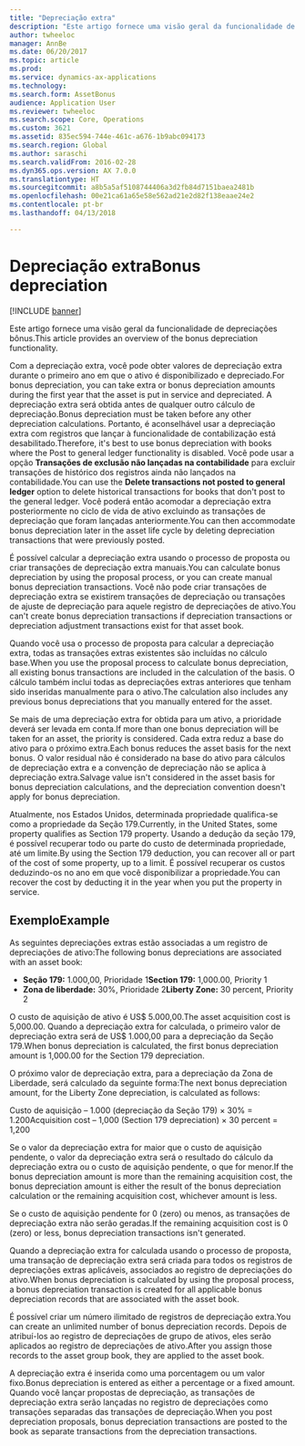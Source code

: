 ```yaml
---
title: "Depreciação extra"
description: "Este artigo fornece uma visão geral da funcionalidade de depreciações bônus."
author: twheeloc
manager: AnnBe
ms.date: 06/20/2017
ms.topic: article
ms.prod: 
ms.service: dynamics-ax-applications
ms.technology: 
ms.search.form: AssetBonus
audience: Application User
ms.reviewer: twheeloc
ms.search.scope: Core, Operations
ms.custom: 3621
ms.assetid: 835ec594-744e-461c-a676-1b9abc094173
ms.search.region: Global
ms.author: saraschi
ms.search.validFrom: 2016-02-28
ms.dyn365.ops.version: AX 7.0.0
ms.translationtype: HT
ms.sourcegitcommit: a8b5a5af5108744406a3d2fb84d7151baea2481b
ms.openlocfilehash: 00e21ca61a65e58e562ad21e2d82f138eaae24e2
ms.contentlocale: pt-br
ms.lasthandoff: 04/13/2018

---
```


# <a name="bonus-depreciation"></a><span data-ttu-id="37f0e-103">Depreciação extra</span><span class="sxs-lookup"><span data-stu-id="37f0e-103">Bonus depreciation</span></span>

[!INCLUDE [banner](../includes/banner.md)]

<span data-ttu-id="37f0e-104">Este artigo fornece uma visão geral da funcionalidade de depreciações bônus.</span><span class="sxs-lookup"><span data-stu-id="37f0e-104">This article provides an overview of the bonus depreciation functionality.</span></span>

<span data-ttu-id="37f0e-105">Com a depreciação extra, você pode obter valores de depreciação extra durante o primeiro ano em que o ativo é disponibilizado e depreciado.</span><span class="sxs-lookup"><span data-stu-id="37f0e-105">For bonus depreciation, you can take extra or bonus depreciation amounts during the first year that the asset is put in service and depreciated.</span></span> <span data-ttu-id="37f0e-106">A depreciação extra será obtida antes de qualquer outro cálculo de depreciação.</span><span class="sxs-lookup"><span data-stu-id="37f0e-106">Bonus depreciation must be taken before any other depreciation calculations.</span></span> <span data-ttu-id="37f0e-107">Portanto, é aconselhável usar a depreciação extra com registros que lançar à funcionalidade de contabilização está desabilitado.</span><span class="sxs-lookup"><span data-stu-id="37f0e-107">Therefore, it's best to use bonus depreciation with books where the Post to general ledger functionality is disabled.</span></span> <span data-ttu-id="37f0e-108">Você pode usar a opção **Transações de exclusão não lançadas na contabilidade** para excluir transações de histórico dos registros ainda não lançados na contabilidade.</span><span class="sxs-lookup"><span data-stu-id="37f0e-108">You can use the **Delete transactions not posted to general ledger** option to delete historical transactions for books that don't post to the general ledger.</span></span> <span data-ttu-id="37f0e-109">Você poderá então acomodar a depreciação extra posteriormente no ciclo de vida de ativo excluindo as transações de depreciação que foram lançadas anteriormente.</span><span class="sxs-lookup"><span data-stu-id="37f0e-109">You can then accommodate bonus depreciation later in the asset life cycle by deleting depreciation transactions that were previously posted.</span></span> 

<span data-ttu-id="37f0e-110">É possível calcular a depreciação extra usando o processo de proposta ou criar transações de depreciação extra manuais.</span><span class="sxs-lookup"><span data-stu-id="37f0e-110">You can calculate bonus depreciation by using the proposal process, or you can create manual bonus depreciation transactions.</span></span> <span data-ttu-id="37f0e-111">Você não pode criar transações de depreciação extra se existirem transações de depreciação ou transações de ajuste de depreciação para aquele registro de depreciações de ativo.</span><span class="sxs-lookup"><span data-stu-id="37f0e-111">You can't create bonus depreciation transactions if depreciation transactions or depreciation adjustment transactions exist for that asset book.</span></span>

<span data-ttu-id="37f0e-112">Quando você usa o processo de proposta para calcular a depreciação extra, todas as transações extras existentes são incluídas no cálculo base.</span><span class="sxs-lookup"><span data-stu-id="37f0e-112">When you use the proposal process to calculate bonus depreciation, all existing bonus transactions are included in the calculation of the basis.</span></span> <span data-ttu-id="37f0e-113">O cálculo também inclui todas as depreciações extras anteriores que tenham sido inseridas manualmente para o ativo.</span><span class="sxs-lookup"><span data-stu-id="37f0e-113">The calculation also includes any previous bonus depreciations that you manually entered for the asset.</span></span> 

<span data-ttu-id="37f0e-114">Se mais de uma depreciação extra for obtida para um ativo, a prioridade deverá ser levada em conta.</span><span class="sxs-lookup"><span data-stu-id="37f0e-114">If more than one bonus depreciation will be taken for an asset, the priority is considered.</span></span> <span data-ttu-id="37f0e-115">Cada extra reduz a base do ativo para o próximo extra.</span><span class="sxs-lookup"><span data-stu-id="37f0e-115">Each bonus reduces the asset basis for the next bonus.</span></span> <span data-ttu-id="37f0e-116">O valor residual não é considerado na base do ativo para cálculos de depreciação extra e a convenção de depreciação não se aplica à depreciação extra.</span><span class="sxs-lookup"><span data-stu-id="37f0e-116">Salvage value isn't considered in the asset basis for bonus depreciation calculations, and the depreciation convention doesn't apply for bonus depreciation.</span></span> 

<span data-ttu-id="37f0e-117">Atualmente, nos Estados Unidos, determinada propriedade qualifica-se como a propriedade da Seção 179.</span><span class="sxs-lookup"><span data-stu-id="37f0e-117">Currently, in the United States, some property qualifies as Section 179 property.</span></span> <span data-ttu-id="37f0e-118">Usando a dedução da seção 179, é possível recuperar todo ou parte do custo de determinada propriedade, até um limite.</span><span class="sxs-lookup"><span data-stu-id="37f0e-118">By using the Section 179 deduction, you can recover all or part of the cost of some property, up to a limit.</span></span> <span data-ttu-id="37f0e-119">É possível recuperar os custos deduzindo-os no ano em que você disponibilizar a propriedade.</span><span class="sxs-lookup"><span data-stu-id="37f0e-119">You can recover the cost by deducting it in the year when you put the property in service.</span></span>

## <a name="example"></a><span data-ttu-id="37f0e-120">Exemplo</span><span class="sxs-lookup"><span data-stu-id="37f0e-120">Example</span></span>
<span data-ttu-id="37f0e-121">As seguintes depreciações extras estão associadas a um registro de depreciações de ativo:</span><span class="sxs-lookup"><span data-stu-id="37f0e-121">The following bonus depreciations are associated with an asset book:</span></span>

-   <span data-ttu-id="37f0e-122">**Seção 179:** 1.000,00, Prioridade 1</span><span class="sxs-lookup"><span data-stu-id="37f0e-122">**Section 179:** 1,000.00, Priority 1</span></span>
-   <span data-ttu-id="37f0e-123">**Zona de liberdade:** 30%, Prioridade 2</span><span class="sxs-lookup"><span data-stu-id="37f0e-123">**Liberty Zone:** 30 percent, Priority 2</span></span>

<span data-ttu-id="37f0e-124">O custo de aquisição de ativo é US$ 5.000,00.</span><span class="sxs-lookup"><span data-stu-id="37f0e-124">The asset acquisition cost is 5,000.00.</span></span> <span data-ttu-id="37f0e-125">Quando a depreciação extra for calculada, o primeiro valor de depreciação extra será de US$ 1.000,00 para a depreciação da Seção 179.</span><span class="sxs-lookup"><span data-stu-id="37f0e-125">When bonus depreciation is calculated, the first bonus depreciation amount is 1,000.00 for the Section 179 depreciation.</span></span> 

<span data-ttu-id="37f0e-126">O próximo valor de depreciação extra, para a depreciação da Zona de Liberdade, será calculado da seguinte forma:</span><span class="sxs-lookup"><span data-stu-id="37f0e-126">The next bonus depreciation amount, for the Liberty Zone depreciation, is calculated as follows:</span></span> 

<span data-ttu-id="37f0e-127">Custo de aquisição – 1.000 (depreciação da Seção 179) × 30% = 1.200</span><span class="sxs-lookup"><span data-stu-id="37f0e-127">Acquisition cost – 1,000 (Section 179 depreciation) × 30 percent = 1,200</span></span> 

<span data-ttu-id="37f0e-128">Se o valor da depreciação extra for maior que o custo de aquisição pendente, o valor da depreciação extra será o resultado do cálculo da depreciação extra ou o custo de aquisição pendente, o que for menor.</span><span class="sxs-lookup"><span data-stu-id="37f0e-128">If the bonus depreciation amount is more than the remaining acquisition cost, the bonus depreciation amount is either the result of the bonus depreciation calculation or the remaining acquisition cost, whichever amount is less.</span></span> 

<span data-ttu-id="37f0e-129">Se o custo de aquisição pendente for 0 (zero) ou menos, as transações de depreciação extra não serão geradas.</span><span class="sxs-lookup"><span data-stu-id="37f0e-129">If the remaining acquisition cost is 0 (zero) or less, bonus depreciation transactions isn't generated.</span></span> 

<span data-ttu-id="37f0e-130">Quando a depreciação extra for calculada usando o processo de proposta, uma transação de depreciação extra será criada para todos os registros de depreciações extras aplicáveis, associados ao registro de depreciações do ativo.</span><span class="sxs-lookup"><span data-stu-id="37f0e-130">When bonus depreciation is calculated by using the proposal process, a bonus depreciation transaction is created for all applicable bonus depreciation records that are associated with the asset book.</span></span> 

<span data-ttu-id="37f0e-131">É possível criar um número ilimitado de registros de depreciação extra.</span><span class="sxs-lookup"><span data-stu-id="37f0e-131">You can create an unlimited number of bonus depreciation records.</span></span> <span data-ttu-id="37f0e-132">Depois de atribuí-los ao registro de depreciações de grupo de ativos, eles serão aplicados ao registro de depreciações de ativo.</span><span class="sxs-lookup"><span data-stu-id="37f0e-132">After you assign those records to the asset group book, they are applied to the asset book.</span></span> 

<span data-ttu-id="37f0e-133">A depreciação extra é inserida como uma porcentagem ou um valor fixo.</span><span class="sxs-lookup"><span data-stu-id="37f0e-133">Bonus depreciation is entered as either a percentage or a fixed amount.</span></span> <span data-ttu-id="37f0e-134">Quando você lançar propostas de depreciação, as transações de depreciação extra serão lançadas no registro de depreciações como transações separadas das transações de depreciação.</span><span class="sxs-lookup"><span data-stu-id="37f0e-134">When you post depreciation proposals, bonus depreciation transactions are posted to the book as separate transactions from the depreciation transactions.</span></span>




